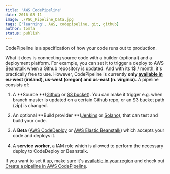 ```yaml
---
title: 'AWS CodePipeline'
date: 2016-08-11
image: ./PGC_Pipeline_Data.jpg
tags: ['learning', AWS, codepipeline, git, github]
author: tomfa
status: publish
---
```


CodePipeline is a specification of how your code runs out to production.

What it does is connecting source code with a builder (optional) and a deployment platform. For example, you can set it to trigger a deploy to AWS Beanstalk when a Github repository is updated. And with its 1$ / month, it's practically free to use. However, CodePipeline is currently **only [available in](https://aws.amazon.com/about-aws/global-infrastructure/regional-product-services/) eu-west (ireland), us-west (oregon) and us-east (n. virginia).** A pipeline consists of:

1.  A **Source **([Github](https://github.com/) or [S3 bucket](https://aws.amazon.com/s3/)). You can make it trigger e.g. when branch master is updated on a certain Github repo, or an S3 bucket path (zip) is changed.

2.  An optional **Build provider **([Jenkins](https://jenkins.io/) or [Solano](https://www.solanolabs.com/)), that can test and build your code.

3.  A **Beta** ([AWS CodeDeploy](https://aws.amazon.com/codedeploy/) or [AWS Elastic Beanstalk](https://aws.amazon.com/elasticbeanstalk/)) which accepts your code and deploys it.

4.  A **service worker**, a IAM role which is allowed to perform the necessary deploy to CodeDeploy or Beanstalk.

If you want to set it up, make sure it's [available in your region](https://aws.amazon.com/about-aws/global-infrastructure/regional-product-services/) and check out [Create a pipeline in AWS CodePipeline](http://docs.aws.amazon.com/codepipeline/latest/userguide/how-to-create-pipelines.html?icmpid=docs_acp_console#how-to-create-pipeline-console).
